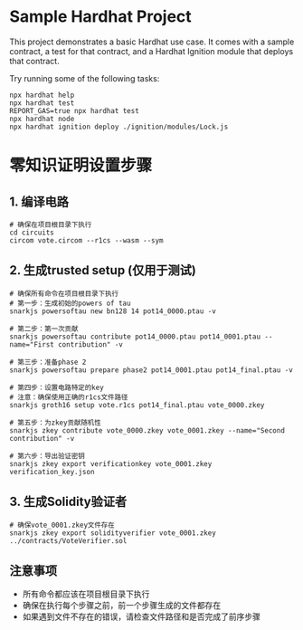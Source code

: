 # Sample Hardhat Project

This project demonstrates a basic Hardhat use case. It comes with a sample contract, a test for that contract, and a Hardhat Ignition module that deploys that contract.

Try running some of the following tasks:

```shell
npx hardhat help
npx hardhat test
REPORT_GAS=true npx hardhat test
npx hardhat node
npx hardhat ignition deploy ./ignition/modules/Lock.js
```

# 零知识证明设置步骤

## 1. 编译电路
```shell
# 确保在项目根目录下执行
cd circuits
circom vote.circom --r1cs --wasm --sym
```

## 2. 生成trusted setup (仅用于测试)
```shell
# 确保所有命令在项目根目录下执行
# 第一步：生成初始的powers of tau
snarkjs powersoftau new bn128 14 pot14_0000.ptau -v

# 第二步：第一次贡献
snarkjs powersoftau contribute pot14_0000.ptau pot14_0001.ptau --name="First contribution" -v

# 第三步：准备phase 2
snarkjs powersoftau prepare phase2 pot14_0001.ptau pot14_final.ptau -v

# 第四步：设置电路特定的key
# 注意：确保使用正确的r1cs文件路径
snarkjs groth16 setup vote.r1cs pot14_final.ptau vote_0000.zkey

# 第五步：为zkey贡献随机性
snarkjs zkey contribute vote_0000.zkey vote_0001.zkey --name="Second contribution" -v

# 第六步：导出验证密钥
snarkjs zkey export verificationkey vote_0001.zkey verification_key.json
```

## 3. 生成Solidity验证者
```shell
# 确保vote_0001.zkey文件存在
snarkjs zkey export solidityverifier vote_0001.zkey ../contracts/VoteVerifier.sol
```

## 注意事项
- 所有命令都应该在项目根目录下执行
- 确保在执行每个步骤之前，前一个步骤生成的文件都存在
- 如果遇到文件不存在的错误，请检查文件路径和是否完成了前序步骤